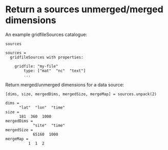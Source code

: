 # Return a sources unmerged/merged dimensions

An example gridfileSources catalogue:

```in
sources
```

```out
sources =
  gridfileSources with properties:
  
    gridfile: "my-file"
        type: ["mat"  "nc"  "text"]
        ...
```

Return merged/unmerged dimensions for a data source:

```in
[dims, size, mergedDims, mergedSize, mergeMap] = sources.unpack(2)
```

```out
dims = 
      "lat"  "lon"  "time"
size =
      181  360  1000
mergedDims = 
            "site"  "time"
mergedSize =
            65160  1000
mergeMap =
          1  1  2
```

